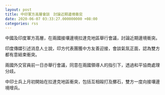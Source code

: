 ```yaml
---
layout: post
title: 中印軍方高層會談　討論近期邊境衝突
date: 2020-06-07 03:33:27.000000000 +08:00
categories: rss
---
```


中國及印度軍方高層，在兩國接壤邊境拉達克地區舉行會議，討論近期邊境衝突。

印度傳媒引述消息人士說，印方代表團獲中方友善迎接，會談氣氛正面，認為雙方都有意結束衝突。

兩國外交官員前一日亦舉行會議，同意在兩國領導人的指引下，透過和平協商處理分歧。

中印士兵上月初開始在拉達克地區衝突，包括互相毆打及擲石，雙方一度向接壤邊境增兵。
